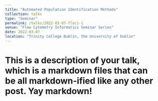 ```yaml
---
title: "Automated Population Identification Methods"
collection: talks
type: "Seminar"
permalink: /talks/2022-03-07-floci-1
venue: "Flow Cytometry Informatics Seminar Series"
date: 2022-03-07
location: "Trinity College Dublin, the University of Dublin"
---
```


# This is a description of your talk, which is a markdown files that can be all markdown-ified like any other post. Yay markdown!
